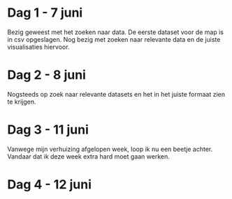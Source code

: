 # Dag 1 - 7 juni
Bezig geweest met het zoeken naar data. De eerste dataset voor de map is in csv opgeslagen. Nog bezig met zoeken naar relevante data en de juiste visualisaties hiervoor.

# Dag 2 - 8 juni
Nogsteeds op zoek naar relevante datasets en het in het juiste formaat zien te krijgen.

# Dag 3 - 11 juni
Vanwege mijn verhuizing afgelopen week, loop ik nu een beetje achter. Vandaar dat ik
deze week extra hard moet gaan werken.

# Dag 4 - 12 juni
